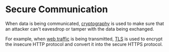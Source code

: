 # Secure Communication

When data is being communicated, [cryptography](../cryptography.md) is used to make sure that an attacker can't eavesdrop or tamper with the data being exchanged.

For example, when [web traffic](web%20traffic.md) is being transmitted, [TLS](protocols/TLS.md) is used to encrypt the insecure HTTP protocol and convert it into the secure HTTPS protocol.